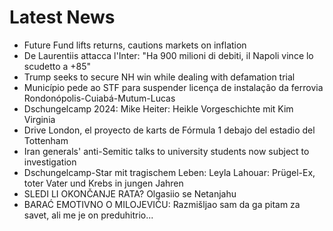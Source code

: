 # Latest News
-  Future Fund lifts returns, cautions markets on inflation
-  De Laurentiis attacca l'Inter: "Ha 900 milioni di debiti, il Napoli vince lo scudetto a +85"
-  Trump seeks to secure NH win while dealing with defamation trial
-  Município pede ao STF para suspender licença de instalação da ferrovia Rondonópolis-Cuiabá-Mutum-Lucas
-  Dschungelcamp 2024: Mike Heiter: Heikle Vorgeschichte mit Kim Virginia
-  Drive London, el proyecto de karts de Fórmula 1 debajo del estadio del Tottenham
-  Iran generals' anti-Semitic talks to university students now subject to investigation
-  Dschungelcamp-Star mit tragischem Leben: Leyla Lahouar: Prügel-Ex, toter Vater und Krebs in jungen Jahren
-  SLEDI LI OKONČANJE RATA? Olgasiio se Netanjahu
-  BARAĆ EMOTIVNO O MILOJEVIĆU: Razmišljao sam da ga pitam za savet, ali me je on preduhitrio...
